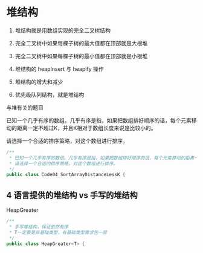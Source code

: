 # 堆结构

1. 堆结构就是用数组实现的完全二叉树结构

2. 完全二叉树中如果每棵子树的最大值都在顶部就是大根堆

3. 完全二叉树中如果每棵子树的最小值都在顶部就是小根堆

4. 堆结构的 heapInsert 与 heapify 操作

5. 堆结构的增大和减少

6. 优先级队列结构，就是堆结构



与堆有关的题目

已知一个几乎有序的数组。几乎有序是指，如果把数组排好顺序的话，每个元素移动的距离一定不超过K，并且K相对于数组长度来说是比较小的。

请选择一个合适的排序策略，对这个数组进行排序。

```java
/**
 * 已知一个几乎有序的数组。几乎有序是指，如果把数组排好顺序的话，每个元素移动的距离一定不超过K，并且K相对于数组长度来说是比较小的。
 * 请选择一个合适的排序策略，对这个数组进行排序。
 */
public class Code04_SortArrayDistanceLessK {

```



## 4 语言提供的堆结构 vs 手写的堆结构

HeapGreater

```java
/**
 * 手写堆结构，保证依然有序
 * T一定要是非基础类型，有基础类型需求包一层
 */
public class HeapGreater<T> {
```






